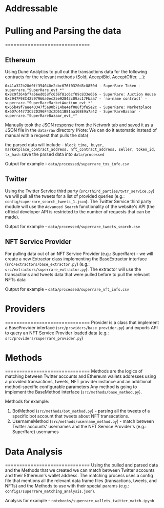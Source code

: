 Addressable
==============================

# Pulling and Parsing the data
==============================

## Ethereum
Using Dune Analytics to pull out the transactions data for the following contracts for the relevant methods (Sold, AcceptBid, AcceptOffer, ...):
```
0x41a322b28d0ff354040e2cbc676f0320d8c8850d - SuperRare Token - superrare."SuperRare_evt_*"
0x8c9f364bf7a56ed058fc63ef81c6cf09c833e656 - SuperRare: Auction House
0x2947F98C42597966a0ec25e92843c09ac17Fbaa7 - `no-name contract` - superrare."SuperRareMarketAuction_evt_*"
0x65b49f7aee40347f5a90b714be4ef086f3fe5e2c - SuperRare: Marketplace
0x6D7c44773C52D396F43c2D511B81aa168E9a7a42 - SuperRareBazaar - superrare."SuperRareBazaar_evt_*"
```

Manually took the JSON response from the Network tab and saved it as a JSON file in the `data/raw` directory
(Note: We can do it automatic instead of manual with a request that pulls the data)

the parsed data will include - `block_time, buyer, marketplace_contract_address, nft_contract_address, seller, token_id, tx_hash`
save the parsed data into `data/processed`

Output for example - `data/processed/superrare_txs_info.csv`

## Twitter
Using the Twitter Service third party (`src/third_parties/twtr_service.py`) we will pull all the tweets for a list of provided queries (e.g.: `config/superrare_search_tweets_1.json`).
The Twitter Service third party module will use the `Advanced Search` functionality of the website's API (the official developer API is restricted to the number of requests that can be made).

Output for example - `data/processed/superrare_tweets_search.csv`

## NFT Service Provider
For pulling data out of an NFT Service Provider (e.g.: SuperRare) - we will create a new Extractor class implementing the BaseExtractor interface (`src/extractors/base_extractor.py`) (e.g.: `src/extractors/superrare_extractor.py`).
The extractor will use the transactions and tweets data that were pulled before to pull the relevant NFTs data

Output for example - `data/processed/superrare_nft_info.csv`


# Providers
==============================
Provider is a class that implement a BaseProvider interface (`src/providers/base_provider.py`) and exports API to query an NFT Service Provider loaded data (e.g.: `src/providers/superrare_provider.py`)


# Methods
==============================
Methods are the logics of matching between Twitter accounts and Ethereum wallets addresses using a provided transactions, tweets, NFT provider instance and an additional method-specific configurable parameters
Any method is going to implement the BaseMethod interface (`src/methods/base_method.py`).

Methods for example:
1. BotMethod (`src/methods/bot_method.py`) - parsing all the tweets of a specific bot account that tweets about NFT transacations.
2. UsernameMethod (`src/methods/username_method.py`) - match between Twitter accounts' usernames and the NFT Service Provider's (e.g.: SuperRare) usernames


# Data Analysis
==============================
Using the pulled and parsed data and the Methods that we created we can match between Twitter accounts and their Ethereum's wallet address.
The matching process uses a config file that mentions all the relevant data frame files (transactions, tweets, and NFTs) and the Methods to use with their special params (e.g.: `configs/superrare_matching_analysis.json`).

Analysis for example - `notebooks/superrare_wallets_twitter_match.ipynb`